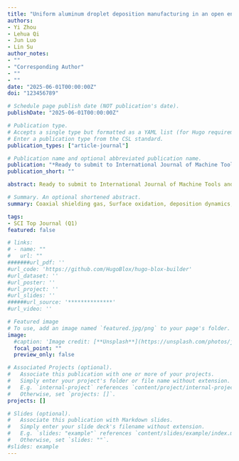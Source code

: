 ```yaml
---
title: "Uniform aluminum droplet deposition manufacturing in an open environment: oxidation suppression and stable printing under coaxial shielding gas"
authors:
- Yi Zhou
- Lehua Qi
- Jun Luo
- Lin Su
author_notes:
- ""
- "Corresponding Author"
- ""
- ""
date: "2025-06-01T00:00:00Z"
doi: "123456789"

# Schedule page publish date (NOT publication's date).
publishDate: "2025-06-01T00:00:00Z"

# Publication type.
# Accepts a single type but formatted as a YAML list (for Hugo requirements).
# Enter a publication type from the CSL standard.
publication_types: ["article-journal"]

# Publication name and optional abbreviated publication name.
publication: "*Ready to submit to International Journal of Machine Tools and Manufacture*"
publication_short: ""

abstract: Ready to submit to International Journal of Machine Tools and Manufacture，please wait for my good news.

# Summary. An optional shortened abstract.
summary: Coaxial shielding gas, Surface oxidation, deposition dynamics, Aluminum droplet, Metal micro-droplet deposition manufacturing.

tags:
- SCI Top Journal (Q1) 
featured: false

# links:
# - name: ""
#   url: ""
#######url_pdf: ''
#url_code: 'https://github.com/HugoBlox/hugo-blox-builder'
#url_dataset: ''
#url_poster: ''
#url_project: ''
#url_slides: ''
######url_source: '**************'
#url_video: ''

# Featured image
# To use, add an image named `featured.jpg/png` to your page's folder. 
image:
  #caption: 'Image credit: [**Unsplash**](https://unsplash.com/photos/jdD8gXaTZsc)'
  focal_point: ""
  preview_only: false

# Associated Projects (optional).
#   Associate this publication with one or more of your projects.
#   Simply enter your project's folder or file name without extension.
#   E.g. `internal-project` references `content/project/internal-project/index.md`.
#   Otherwise, set `projects: []`.
projects: []

# Slides (optional).
#   Associate this publication with Markdown slides.
#   Simply enter your slide deck's filename without extension.
#   E.g. `slides: "example"` references `content/slides/example/index.md`.
#   Otherwise, set `slides: ""`.
#slides: example
---
```


<!-- {{% callout note %}}
Click the *Cite* button above to demo the feature to enable visitors to import publication metadata into their reference management software.
{{% /callout %}}

{{% callout note %}}
Create your slides in Markdown - click the *Slides* button to check out the example.
{{% /callout %}}

Add the publication's **full text** or **supplementary notes** here. You can use rich formatting such as including [code, math, and images](https://docs.hugoblox.com/content/writing-markdown-latex/). -->
